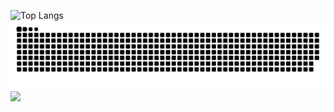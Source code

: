 ![Top Langs](https://github-readme-stats.vercel.app/api/top-langs/?username=1Cezzo&langs_count=9)
<img src="https://raw.githubusercontent.com/1Cezzo/1Cezzo/output/snake.svg" alt="Snake animation" />  
![](https://komarev.com/ghpvc/?username=1Cezzo&style=plastic&color=blueviolet)
